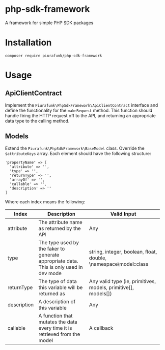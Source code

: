 # php-sdk-framework
A framework for simple PHP SDK packages

# Installation
`composer require piurafunk/php-sdk-framework`

# Usage
## ApiClientContract
Implement the `Piurafunk\PhpSdkFramework\ApiClientContract` interface and define the functionality for the `makeRequest` method. This function should handle firing the HTTP request off to the API, and returning an appropriate data type to the calling method.

## Models
Extend the `Piurafunk\PhpSdkFramework\BaseModel` class. Override the `$attributeKeys` array. Each element should have the following structure:

```
'propertyName' => [
  'attribute' => '',
  'type' => '',
  'returnType' => '',
  'arrayOf' => '',
  'callable' => '',
  'description' => ''
]
```

Where each index means the following:

|Index|Description|Valid Input
|---|---|---|
|attribute|The attribute name as returned by the API|Any|
|type|The type used by the faker to generate appropriate data. This is only used in dev mode|string, integer, boolean, float, double, \namespace\model::class|
|returnType|The type of data this variable will be returned as|Any valid type (ie, primitives, models, primitive[], models[])|
|description|A description of this variable|Any|
|callable|A function that mutates the data every time it is retrieved from the model|A callback|

